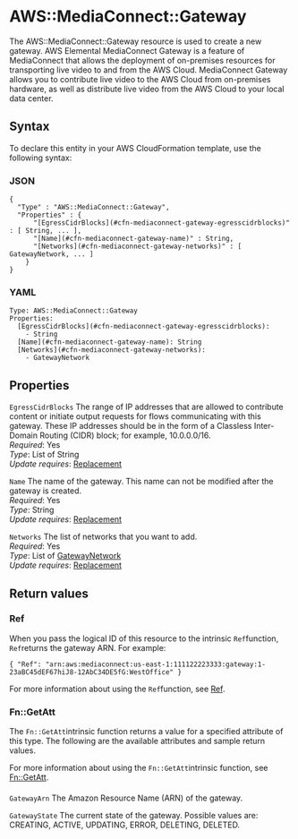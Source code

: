 # AWS::MediaConnect::Gateway<a name="aws-resource-mediaconnect-gateway"></a>

The AWS::MediaConnect::Gateway resource is used to create a new gateway\. AWS Elemental MediaConnect Gateway is a feature of MediaConnect that allows the deployment of on\-premises resources for transporting live video to and from the AWS Cloud\. MediaConnect Gateway allows you to contribute live video to the AWS Cloud from on\-premises hardware, as well as distribute live video from the AWS Cloud to your local data center\.

## Syntax<a name="aws-resource-mediaconnect-gateway-syntax"></a>

To declare this entity in your AWS CloudFormation template, use the following syntax:

### JSON<a name="aws-resource-mediaconnect-gateway-syntax.json"></a>

```
{
  "Type" : "AWS::MediaConnect::Gateway",
  "Properties" : {
      "[EgressCidrBlocks](#cfn-mediaconnect-gateway-egresscidrblocks)" : [ String, ... ],
      "[Name](#cfn-mediaconnect-gateway-name)" : String,
      "[Networks](#cfn-mediaconnect-gateway-networks)" : [ GatewayNetwork, ... ]
    }
}
```

### YAML<a name="aws-resource-mediaconnect-gateway-syntax.yaml"></a>

```
Type: AWS::MediaConnect::Gateway
Properties: 
  [EgressCidrBlocks](#cfn-mediaconnect-gateway-egresscidrblocks): 
    - String
  [Name](#cfn-mediaconnect-gateway-name): String
  [Networks](#cfn-mediaconnect-gateway-networks): 
    - GatewayNetwork
```

## Properties<a name="aws-resource-mediaconnect-gateway-properties"></a>

`EgressCidrBlocks`  <a name="cfn-mediaconnect-gateway-egresscidrblocks"></a>
The range of IP addresses that are allowed to contribute content or initiate output requests for flows communicating with this gateway\. These IP addresses should be in the form of a Classless Inter\-Domain Routing \(CIDR\) block; for example, 10\.0\.0\.0/16\.  
*Required*: Yes  
*Type*: List of String  
*Update requires*: [Replacement](https://docs.aws.amazon.com/AWSCloudFormation/latest/UserGuide/using-cfn-updating-stacks-update-behaviors.html#update-replacement)

`Name`  <a name="cfn-mediaconnect-gateway-name"></a>
The name of the gateway\. This name can not be modified after the gateway is created\.  
*Required*: Yes  
*Type*: String  
*Update requires*: [Replacement](https://docs.aws.amazon.com/AWSCloudFormation/latest/UserGuide/using-cfn-updating-stacks-update-behaviors.html#update-replacement)

`Networks`  <a name="cfn-mediaconnect-gateway-networks"></a>
The list of networks that you want to add\.  
*Required*: Yes  
*Type*: List of [GatewayNetwork](aws-properties-mediaconnect-gateway-gatewaynetwork.md)  
*Update requires*: [Replacement](https://docs.aws.amazon.com/AWSCloudFormation/latest/UserGuide/using-cfn-updating-stacks-update-behaviors.html#update-replacement)

## Return values<a name="aws-resource-mediaconnect-gateway-return-values"></a>

### Ref<a name="aws-resource-mediaconnect-gateway-return-values-ref"></a>

When you pass the logical ID of this resource to the intrinsic `Ref`function, `Ref`returns the gateway ARN\. For example:

`{ "Ref": "arn:aws:mediaconnect:us-east-1:111122223333:gateway:1-23aBC45dEF67hiJ8-12AbC34DE5fG:WestOffice" }`

For more information about using the `Ref`function, see [Ref](https://docs.aws.amazon.com/AWSCloudFormation/latest/UserGuide/intrinsic-function-reference-ref.html)\.

### Fn::GetAtt<a name="aws-resource-mediaconnect-gateway-return-values-fn--getatt"></a>

The `Fn::GetAtt`intrinsic function returns a value for a specified attribute of this type\. The following are the available attributes and sample return values\.

For more information about using the `Fn::GetAtt`intrinsic function, see [Fn::GetAtt](https://docs.aws.amazon.com/AWSCloudFormation/latest/UserGuide/intrinsic-function-reference-getatt.html)\.

#### <a name="aws-resource-mediaconnect-gateway-return-values-fn--getatt-fn--getatt"></a>

`GatewayArn`  <a name="GatewayArn-fn::getatt"></a>
The Amazon Resource Name \(ARN\) of the gateway\.

`GatewayState`  <a name="GatewayState-fn::getatt"></a>
The current state of the gateway\. Possible values are: CREATING, ACTIVE, UPDATING, ERROR, DELETING, DELETED\.